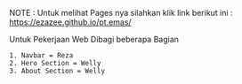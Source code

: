 NOTE :
Untuk melihat Pages nya silahkan klik link berikut ini :
https://ezazee.github.io/pt.emas/




Untuk Pekerjaan Web Dibagi beberapa Bagian

    1. Navbar = Reza
    2. Hero Section = Welly
    3. About Section = Welly
